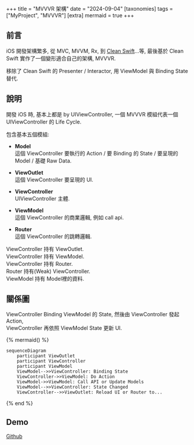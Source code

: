 +++
title = "MVVVR 架構"
date = "2024-09-04"
[taxonomies]
tags = ["MyProject", "MVVVR"]
[extra]
mermaid = true
+++

## 前言

iOS 開發架構繁多, 從 MVC, MVVM, Rx, 到 [Clean Swift](https://clean-swift.com)...等, 最後基於 Clean Swift 實作了一個變形適合自己的架構, MVVVR.  

移除了 Clean Swift 的 Presenter / Interactor, 用 ViewModel 與 Binding State 替代.

## 說明

開發 iOS 時, 基本上都是 by UIViewController, 一個 MVVVR 模組代表一個 UIViewController 的 Life Cycle.

包含基本五個模組:

- **Model**  
  這個 ViewController 要執行的 Action / 要 Binding 的 State / 要呈現的 Model / 基礎 Raw Data.

- **ViewOutlet**  
  這個 ViewController 要呈現的 UI.

- **ViewController**  
  UIViewController 主體.

- **ViewModel**  
  這個 ViewController 的商業邏輯, 例如 call api.

- **Router**  
  這個 ViewController 的跳轉邏輯.

ViewController 持有 ViewOutlet.  
ViewController 持有 ViewModel.  
ViewController 持有 Router.  
Router 持有(Weak) ViewController.  
ViewModel 持有 Model裡的資料.

## 關係圖

ViewController Binding ViewModel 的 State, 然後由 ViewController 發起 Action,  
ViewController 再依照 ViewModel State 更新 UI.

{% mermaid() %}

```mermaid
sequenceDiagram
    participant ViewOutlet
    participant ViewController
    participant ViewModel
    ViewModel-->>ViewController: Binding State
    ViewController->>ViewModel: Do Action
    ViewModel->>ViewModel: Call API or Update Models
    ViewModel-->>ViewController: State Changed
    ViewController-->>ViewOutlet: Reload UI or Router to...
```

{% end %}

## Demo

[Github](https://github.com/shinrenpan/MVVVR-Demo)
